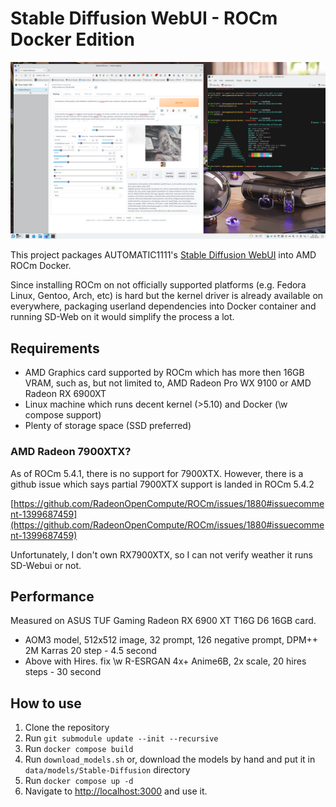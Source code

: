 # Stable Diffusion WebUI - ROCm Docker Edition

![SD-Web running on RX6900XT](image/sd-web-rocm.png "SD-Web running on RX6900XT")

This project packages AUTOMATIC1111's [Stable Diffusion WebUI](https://github.com/AUTOMATIC1111/stable-diffusion-webui) into AMD ROCm Docker.

Since installing ROCm on not officially supported platforms (e.g. Fedora Linux, Gentoo, Arch, etc) is hard but the kernel driver is already available on everywhere,
packaging userland dependencies into Docker container and running SD-Web on it would simplify the process a lot.

## Requirements

* AMD Graphics card supported by ROCm which has more then 16GB VRAM, such as, but not limited to, AMD Radeon Pro WX 9100 or AMD Radeon RX 6900XT 
* Linux machine which runs decent kernel (>5.10) and Docker (\w compose support)
* Plenty of storage space (SSD preferred)

### AMD Radeon 7900XTX?

As of ROCm 5.4.1, there is no support for 7900XTX. However, there is a github issue which says partial 7900XTX support is landed in ROCm 5.4.2

[https://github.com/RadeonOpenCompute/ROCm/issues/1880#issuecomment-1399687459](https://github.com/RadeonOpenCompute/ROCm/issues/1880#issuecomment-1399687459)

Unfortunately, I don't own RX7900XTX, so I can not verify weather it runs SD-Webui or not.

## Performance
Measured on ASUS TUF Gaming Radeon RX 6900 XT T16G D6 16GB card.

* AOM3 model, 512x512 image, 32 prompt, 126 negative prompt, DPM++ 2M Karras 20 step - 4.5 second
* Above with Hires. fix \w R-ESRGAN 4x+ Anime6B, 2x scale, 20 hires steps - 30 second

## How to use

1. Clone the repository
2. Run `git submodule update --init --recursive`
3. Run `docker compose build`
4. Run `download_models.sh` or, download the models by hand and put it in `data/models/Stable-Diffusion` directory
5. Run `docker compose up -d`
6. Navigate to [http://localhost:3000](http://localhost:3000) and use it.

